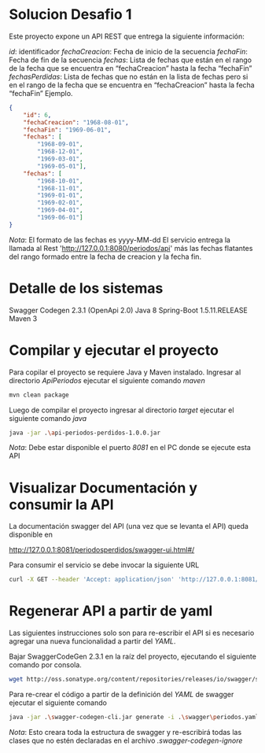 # Solucion Desafio 1

Este proyecto expone un API REST que entrega la siguiente información:

*id*: identificador
*fechaCreacion*: Fecha de inicio de la secuencia
*fechaFin*: Fecha de fin de la secuencia
*fechas*: Lista de fechas que están en el rango de la fecha que se encuentra en “fechaCreacion” hasta la fecha “fechaFin”
*fechasPerdidas*: Lista de fechas que no están en la lista de fechas pero si en 
el rango de la fecha que se encuentra en “fechaCreacion” hasta la fecha “fechaFin”
Ejemplo.
```json
{
    "id": 6,
    "fechaCreacion": "1968-08-01",
    "fechaFin": "1969-06-01",
    "fechas": [ 
        "1968-09-01",       
        "1968-12-01",
        "1969-03-01",
        "1969-05-01"],
    "fechas": [
        "1968-10-01",
        "1968-11-01",
        "1969-01-01",
        "1969-02-01",
        "1969-04-01",
        "1969-06-01"]
}
```
*Nota*:
El formato de las fechas es yyyy-MM-dd
El servicio entrega la llamada al Rest 'http://127.0.0.1:8080/periodos/api' más las fechas flatantes
del rango formado entre la fecha de creacion y la fecha fin.

# Detalle de los sistemas

Swagger Codegen 2.3.1 (OpenApi 2.0)
Java 8
Spring-Boot 1.5.11.RELEASE
Maven 3


# Compilar y ejecutar el proyecto

Para copilar el proyecto se requiere Java y Maven instalado.
Ingresar al directorio *ApiPeriodos* ejecutar el siguiente comando *maven*

```bash
mvn clean package
```

Luego de compilar el proyecto ingresar al directorio *target* ejecutar el siguiente comando *java*

```bash
java -jar .\api-periodos-perdidos-1.0.0.jar
```
*Nota*:
Debe estar disponible el puerto *8081* en el PC donde se ejecute esta API

# Visualizar Documentación y consumir la API

La documentación swagger del API (una vez que se levanta el API) queda disponible en

http://127.0.0.1:8081/periodosperdidos/swagger-ui.html#/

Para consumir el servicio se debe invocar la siguiente URL

```bash
curl -X GET --header 'Accept: application/json' 'http://127.0.0.1:8081/periodosperdidos/api'
```

# Regenerar API a partir de yaml

Las siguientes instrucciones solo son para re-escribir el API si es necesario agregar una nueva funcionalidad a partir del *YAML*.

Bajar SwaggerCodeGen 2.3.1 en la raíz del proyecto, ejecutando el siguiente comando por consola.

```bash
wget http://oss.sonatype.org/content/repositories/releases/io/swagger/swagger-codegen-cli/2.3.1/swagger-codegen-cli-2.3.1.jar -O swagger-codegen-cli.jar
```

Para re-crear el código a partir de la definición del *YAML* de swagger ejecutar el siguiente comando

```bash
java -jar .\swagger-codegen-cli.jar generate -i .\swagger\periodos.yaml -l spring -c .\swagger\config.json -o ApiPeriodos --ignore-file-override .\.swagger-codegen-ignore
```

*Nota*:
Esto creara toda la estructura de swagger y re-escribirá todas las clases que no estén declaradas en el archivo *.swagger-codegen-ignore*